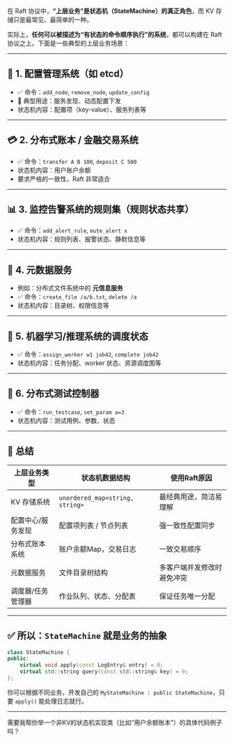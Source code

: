 在 Raft 协议中，**“上层业务”是状态机（StateMachine）的真正角色**，而 KV 存储只是最常见、最简单的一种。

实际上，**任何可以被描述为“有状态的命令顺序执行”的系统**，都可以构建在 Raft 协议之上。下面是一些典型的上层业务场景：

---

## 🔧 1. **配置管理系统（如 etcd）**

- ✅ 命令：`add_node`, `remove_node`, `update_config`
- 🚀 典型用途：服务发现、动态配置下发
- 状态机内容：配置项（key-value）、服务列表等

---

## 💳 2. **分布式账本 / 金融交易系统**

- ✅ 命令：`transfer A B 100`, `deposit C 500`
- 状态机内容：用户账户余额
- 要求严格的一致性，Raft 非常适合

---

## 📊 3. **监控告警系统的规则集（规则状态共享）**

- ✅ 命令：`add_alert_rule`, `mute_alert x`
- 状态机内容：规则列表、报警状态、静默信息等

---

## 📁 4. **元数据服务**

- 例如：分布式文件系统中的 **元信息服务**
- ✅ 命令：`create_file /a/b.txt`, `delete /a`
- 状态机内容：目录树、权限信息等

---

## 🧠 5. **机器学习/推理系统的调度状态**

- ✅ 命令：`assign_worker w1 job42`, `complete job42`
- 状态机内容：任务分配、worker 状态、资源调度图等

---

## 🧪 6. **分布式测试控制器**

- ✅ 命令：`run_testcase`, `set_param a=3`
- 状态机内容：测试用例、参数、状态

---

## 🧱 总结

| 上层业务类型       | 状态机数据结构                     | 使用Raft原因           |
|------------------|----------------------------------|----------------------|
| KV 存储系统        | `unordered_map<string, string>`   | 最经典用途，简洁易理解   |
| 配置中心/服务发现    | 配置项列表 / 节点列表                 | 强一致性配置同步       |
| 分布式账本系统      | 账户余额Map，交易日志                | 一致交易顺序          |
| 元数据服务         | 文件目录树结构                      | 多客户端并发修改时避免冲突 |
| 调度器/任务管理器    | 作业队列、状态、分配表                 | 保证任务唯一分配       |

---

## ✅ 所以：`StateMachine` 就是业务的抽象

```cpp
class StateMachine {
public:
    virtual void apply(const LogEntry& entry) = 0;
    virtual std::string query(const std::string& key) = 0;
};
```

你可以根据不同业务，开发自己的 `MyStateMachine : public StateMachine`，只要 `apply()` 能处理日志就行。

---

需要我帮你举一个非KV的状态机实现类（比如“用户余额账本”）的具体代码例子吗？